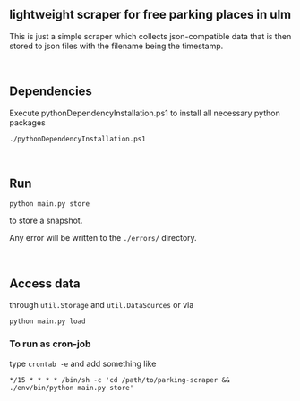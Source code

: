 ## lightweight scraper for free parking places in ulm

This is just a simple scraper which collects json-compatible data that is then stored to json files with the filename being the timestamp. 

<br />

## Dependencies
Execute pythonDependencyInstallation.ps1 to install all necessary python packages
```shell script
./pythonDependencyInstallation.ps1
```
<br />

## Run
```shell script
python main.py store
```

to store a snapshot. 

Any error will be written to the `./errors/` directory.

<br />

## Access data

through `util.Storage` and `util.DataSources` or via

```shell script
python main.py load
```

### To run as cron-job

type `crontab -e` and add something like

```crontab
*/15 * * * * /bin/sh -c 'cd /path/to/parking-scraper && ./env/bin/python main.py store'
```
